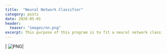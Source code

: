 ```yaml
---
title:  "Neural Network Classifier"
category: posts
date: 2020-05-01
header:
  teaser: "images/nn.png"
excerpt: This purpose of this program is to fit a neural network classifier using scikit-learn.
---
```


| ![PNG](/images/nn.png)| 

<br>
